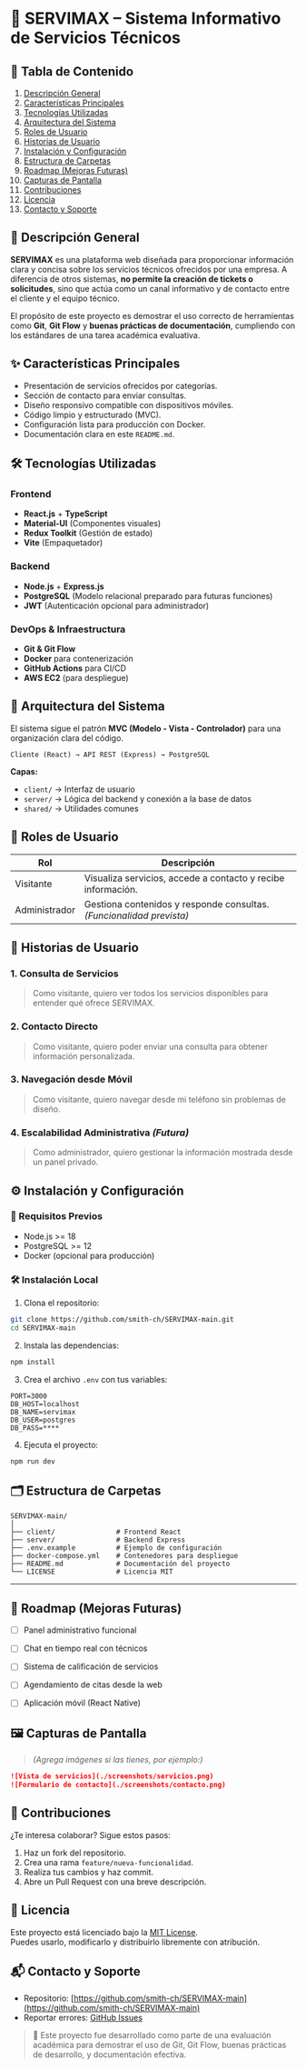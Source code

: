 

# 📘 SERVIMAX – Sistema Informativo de Servicios Técnicos

## 🧾 Tabla de Contenido
1. [Descripción General](#descripción-general)
2. [Características Principales](#características-principales)
3. [Tecnologías Utilizadas](#tecnologías-utilizadas)
4. [Arquitectura del Sistema](#arquitectura-del-sistema)
5. [Roles de Usuario](#roles-de-usuario)
6. [Historias de Usuario](#historias-de-usuario)
7. [Instalación y Configuración](#instalación-y-configuración)
8. [Estructura de Carpetas](#estructura-de-carpetas)
9. [Roadmap (Mejoras Futuras)](#roadmap-mejoras-futuras)
10. [Capturas de Pantalla](#capturas-de-pantalla)
11. [Contribuciones](#contribuciones)
12. [Licencia](#licencia)
13. [Contacto y Soporte](#contacto-y-soporte)



## 📌 Descripción General

**SERVIMAX** es una plataforma web diseñada para proporcionar información clara y concisa sobre los servicios técnicos ofrecidos por una empresa. A diferencia de otros sistemas, **no permite la creación de tickets o solicitudes**, sino que actúa como un canal informativo y de contacto entre el cliente y el equipo técnico.

El propósito de este proyecto es demostrar el uso correcto de herramientas como **Git**, **Git Flow** y **buenas prácticas de documentación**, cumpliendo con los estándares de una tarea académica evaluativa.



## ✨ Características Principales

- Presentación de servicios ofrecidos por categorías.
- Sección de contacto para enviar consultas.
- Diseño responsivo compatible con dispositivos móviles.
- Código limpio y estructurado (MVC).
- Configuración lista para producción con Docker.
- Documentación clara en este `README.md`.


## 🛠️ Tecnologías Utilizadas

### Frontend
- **React.js** + **TypeScript**
- **Material-UI** (Componentes visuales)
- **Redux Toolkit** (Gestión de estado)
- **Vite** (Empaquetador)

### Backend
- **Node.js** + **Express.js**
- **PostgreSQL** (Modelo relacional preparado para futuras funciones)
- **JWT** (Autenticación opcional para administrador)

### DevOps & Infraestructura
- **Git & Git Flow**
- **Docker** para contenerización
- **GitHub Actions** para CI/CD
- **AWS EC2** (para despliegue)



## 🧩 Arquitectura del Sistema

El sistema sigue el patrón **MVC (Modelo - Vista - Controlador)** para una organización clara del código.

```
Cliente (React) → API REST (Express) → PostgreSQL
```

**Capas:**
- `client/` → Interfaz de usuario
- `server/` → Lógica del backend y conexión a la base de datos
- `shared/` → Utilidades comunes


## 👤 Roles de Usuario

| Rol         | Descripción                                                                 |
|-------------|------------------------------------------------------------------------------|
| Visitante   | Visualiza servicios, accede a contacto y recibe información.                |
| Administrador| Gestiona contenidos y responde consultas. *(Funcionalidad prevista)*         |


## 🧪 Historias de Usuario

### 1. Consulta de Servicios
> Como visitante, quiero ver todos los servicios disponibles para entender qué ofrece SERVIMAX.

### 2. Contacto Directo
> Como visitante, quiero poder enviar una consulta para obtener información personalizada.

### 3. Navegación desde Móvil
> Como visitante, quiero navegar desde mi teléfono sin problemas de diseño.

### 4. Escalabilidad Administrativa *(Futura)*
> Como administrador, quiero gestionar la información mostrada desde un panel privado.



## ⚙️ Instalación y Configuración

### 🔧 Requisitos Previos
- Node.js >= 18
- PostgreSQL >= 12
- Docker (opcional para producción)

### 🛠️ Instalación Local

1. Clona el repositorio:

```bash
git clone https://github.com/smith-ch/SERVIMAX-main.git
cd SERVIMAX-main
```

2. Instala las dependencias:

```bash
npm install
```

3. Crea el archivo `.env` con tus variables:

```
PORT=3000
DB_HOST=localhost
DB_NAME=servimax
DB_USER=postgres
DB_PASS=****
```

4. Ejecuta el proyecto:

```bash
npm run dev
```



## 🗂️ Estructura de Carpetas

```
SERVIMAX-main/
│
├── client/               # Frontend React
├── server/               # Backend Express
├── .env.example          # Ejemplo de configuración
├── docker-compose.yml    # Contenedores para despliegue
├── README.md             # Documentación del proyecto
└── LICENSE               # Licencia MIT
```

---

## 🚀 Roadmap (Mejoras Futuras)

- [ ] Panel administrativo funcional
- [ ] Chat en tiempo real con técnicos
- [ ] Sistema de calificación de servicios
- [ ] Agendamiento de citas desde la web
- [ ] Aplicación móvil (React Native)



## 🖼️ Capturas de Pantalla

> *(Agrega imágenes si las tienes, por ejemplo:)*

```markdown
![Vista de servicios](./screenshots/servicios.png)
![Formulario de contacto](./screenshots/contacto.png)
```



## 🤝 Contribuciones

¿Te interesa colaborar? Sigue estos pasos:

1. Haz un fork del repositorio.
2. Crea una rama `feature/nueva-funcionalidad`.
3. Realiza tus cambios y haz commit.
4. Abre un Pull Request con una breve descripción.



## 📄 Licencia

Este proyecto está licenciado bajo la [MIT License](./LICENSE).  
Puedes usarlo, modificarlo y distribuirlo libremente con atribución.



## 📬 Contacto y Soporte

- Repositorio: [https://github.com/smith-ch/SERVIMAX-main](https://github.com/smith-ch/SERVIMAX-main)
- Reportar errores: [GitHub Issues](https://github.com/smith-ch/SERVIMAX-main/issues)



> 💼 Este proyecto fue desarrollado como parte de una evaluación académica para demostrar el uso de Git, Git Flow, buenas prácticas de desarrollo, y documentación efectiva.
